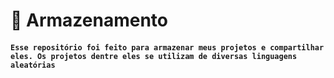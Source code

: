 # 📁 Armazenamento
####  ``` Esse repositório foi feito para armazenar meus projetos e compartilhar eles. Os projetos dentre eles se utilizam de diversas linguagens aleatórias ```